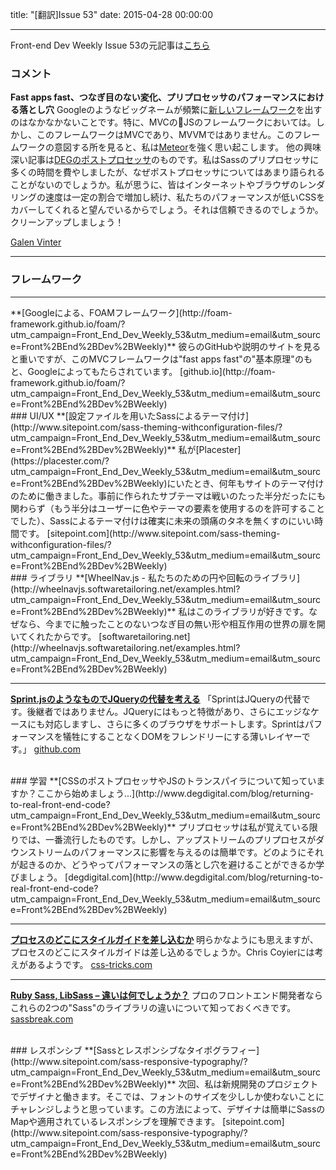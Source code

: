 title: "[翻訳]Issue 53"
date: 2015-04-28 00:00:00

---
Front-end Dev Weekly Issue 53の元記事は[こちら](https://frontenddevweekly.curated.co/issues/53)

### コメント
**Fast apps fast、つなぎ目のない変化、プリプロセッサのパフォーマンスにおける落とし穴**
Googleのようなビッグネームが頻繁に[新しいフレームワーク](http://foam-framework.github.io/foam/?utm_campaign=Front_End_Dev_Weekly_53&utm_medium=email&utm_source=Front%2BEnd%2BDev%2BWeekly)を出すのはなかなかないことです。特に、MVCのJSのフレームワークにおいては。しかし、このフレームワークはMVCであり、MVVMではありません。このフレームワークの意図する所を見ると、私は[Meteor](https://www.meteor.com/?utm_campaign=Front_End_Dev_Weekly_53&utm_medium=email&utm_source=Front%2BEnd%2BDev%2BWeekly)を強く思い起こします。
他の興味深い記事は[DEGのポストプロセッサ](http://www.degdigital.com/blog/returning-to-real-front-end-code?utm_campaign=Front_End_Dev_Weekly_53&utm_medium=email&utm_source=Front%2BEnd%2BDev%2BWeekly)のものです。私はSassのプリプロセッサに多くの時間を費やしましたが、なぜポストプロセッサについてはあまり語られることがないのでしょうか。私が思うに、皆はインターネットやブラウザのレンダリングの速度は一定の割合で増加し続け、私たちのパフォーマンスが低いCSSをカバーしてくれると望んでいるからでしょう。それは信頼できるのでしょうか。クリーンアップしましょう！

[Galen Vinter](https://twitter.com/gvinter)

<hr>

### フレームワーク
<hr>
**[Googleによる、FOAMフレームワーク](http://foam-framework.github.io/foam/?utm_campaign=Front_End_Dev_Weekly_53&utm_medium=email&utm_source=Front%2BEnd%2BDev%2BWeekly)**
彼らのGitHubや説明のサイトを見ると重いですが、このMVCフレームワークは"fast apps fast"の"基本原理"のもと、Googleによってもたらされています。
[github.io](http://foam-framework.github.io/foam/?utm_campaign=Front_End_Dev_Weekly_53&utm_medium=email&utm_source=Front%2BEnd%2BDev%2BWeekly)

<br>
### UI/UX
**[設定ファイルを用いたSassによるテーマ付け](http://www.sitepoint.com/sass-theming-withconfiguration-files/?utm_campaign=Front_End_Dev_Weekly_53&utm_medium=email&utm_source=Front%2BEnd%2BDev%2BWeekly)**
私が[Placester](https://placester.com/?utm_campaign=Front_End_Dev_Weekly_53&utm_medium=email&utm_source=Front%2BEnd%2BDev%2BWeekly)にいたとき、何年もサイトのテーマ付けのために働きました。事前に作られたサブテーマは戦いのたった半分だったにも関わらず（もう半分はユーザーに色やテーマの要素を使用するのを許可することでした）、Sassによるテーマ付けは確実に未来の頭痛のタネを無くすのにいい時間です。
[sitepoint.com](http://www.sitepoint.com/sass-theming-withconfiguration-files/?utm_campaign=Front_End_Dev_Weekly_53&utm_medium=email&utm_source=Front%2BEnd%2BDev%2BWeekly)

<br>
### ライブラリ
**[WheelNav.js - 私たちのための円や回転のライブラリ](http://wheelnavjs.softwaretailoring.net/examples.html?utm_campaign=Front_End_Dev_Weekly_53&utm_medium=email&utm_source=Front%2BEnd%2BDev%2BWeekly)**
私はこのライブラリが好きです。なぜなら、今までに触ったことのないつなぎ目の無い形や相互作用の世界の扉を開いてくれたからです。
[softwaretailoring.net](http://wheelnavjs.softwaretailoring.net/examples.html?utm_campaign=Front_End_Dev_Weekly_53&utm_medium=email&utm_source=Front%2BEnd%2BDev%2BWeekly)

---

**[Sprint.jsのようなものでJQueryの代替を考える](https://github.com/bendc/sprint?utm_campaign=Front_End_Dev_Weekly_53&utm_medium=email&utm_source=Front%2BEnd%2BDev%2BWeekly)**
「SprintはJQueryの代替です。後継者ではありません。JQueryにはもっと特徴があり、さらにエッジなケースにも対応しますし、さらに多くのブラウザをサポートします。Sprintはパフォーマンスを犠牲にすることなくDOMをフレンドリーにする薄いレイヤーです。」
[github.com](https://github.com/bendc/sprint?utm_campaign=Front_End_Dev_Weekly_53&utm_medium=email&utm_source=Front%2BEnd%2BDev%2BWeekly)

<br>
### 学習
**[CSSのポストプロセッサやJSのトランスパイラについて知っていますか？ここから始めましょう...](http://www.degdigital.com/blog/returning-to-real-front-end-code?utm_campaign=Front_End_Dev_Weekly_53&utm_medium=email&utm_source=Front%2BEnd%2BDev%2BWeekly)**
プリプロセッサは私が覚えている限りでは、一番流行したものです。しかし、アップストリームのプリプロセスがダウンストリームのパフォーマンスに影響を与えるのは簡単です。どのようにそれが起きるのか、どうやってパフォーマンスの落とし穴を避けることができるか学びましょう。
[degdigital.com](http://www.degdigital.com/blog/returning-to-real-front-end-code?utm_campaign=Front_End_Dev_Weekly_53&utm_medium=email&utm_source=Front%2BEnd%2BDev%2BWeekly)

---

**[プロセスのどこにスタイルガイドを差し込むか](https://css-tricks.com/where-style-guides-fit-into-process/?utm_campaign=Front_End_Dev_Weekly_53&utm_medium=email&utm_source=Front%2BEnd%2BDev%2BWeekly)**
明らかなようにも思えますが、プロセスのどこにスタイルガイドは差し込めるでしょうか。Chris Coyierには考えがあるようです。
[css-tricks.com](https://css-tricks.com/where-style-guides-fit-into-process/?utm_campaign=Front_End_Dev_Weekly_53&utm_medium=email&utm_source=Front%2BEnd%2BDev%2BWeekly)

---
**[Ruby Sass, LibSass – 違いは何でしょうか？](http://sassbreak.com/ruby-sass-libsass-differences/?utm_campaign=Front_End_Dev_Weekly_53&utm_medium=email&utm_source=Front%2BEnd%2BDev%2BWeekly)**
プロのフロントエンド開発者ならこれらの2つの"Sass"のライブラリの違いについて知っておくべきです。
[sassbreak.com](http://sassbreak.com/ruby-sass-libsass-differences/?utm_campaign=Front_End_Dev_Weekly_53&utm_medium=email&utm_source=Front%2BEnd%2BDev%2BWeekly)

<br>
### レスポンシブ
**[Sassとレスポンシブなタイポグラフィー](http://www.sitepoint.com/sass-responsive-typography/?utm_campaign=Front_End_Dev_Weekly_53&utm_medium=email&utm_source=Front%2BEnd%2BDev%2BWeekly)**
次回、私は新規開発のプロジェクトでデザイナと働きます。そこでは、フォントのサイズを少ししか使わないことにチャレンジしようと思っています。この方法によって、デザイナは簡単にSassのMapや適用されているレスポンシブを理解できます。
[sitepoint.com](http://www.sitepoint.com/sass-responsive-typography/?utm_campaign=Front_End_Dev_Weekly_53&utm_medium=email&utm_source=Front%2BEnd%2BDev%2BWeekly)